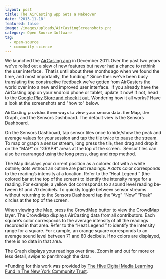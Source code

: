 ```yaml
---
layout: post
title: The AirCasting App Gets a Makeover
date: '2013-11-18'
featured: false
image: /images/uploads/AirCastingScreenshots.png
category: Open Source Software
tag:
  - open-source
  - community science
---
```

<p>We launched the <a href="https://play.google.com/store/apps/details?id=pl.llp.aircasting&amp;hl=en" target="_blank">AirCasting app</a> in December 2011. Over the past two years we've rolled out a slew of new features but never had a chance to rethink the user interface.  That is until about three months ago when we found the time, and most importantly, the funding.* Since then we've been busy translating the constructive feedback we've gotten from AirCasters the world over into a new and improved user interface.  If you already have the AirCasting app on your Android phone or tablet, update it now! If not, head to the <a href="https://play.google.com/store/apps/details?id=pl.llp.aircasting&amp;hl=en" target="_blank">Google Play Store and check it out</a>. Wondering how it all works? Have a look at the screenshots and "how to" below.</p>
<p>AirCasting provides three ways to view your sensor data: the Map, the Graph, and the Sensors Dashboard. The default view is the Sensors Dashboard.</p>
<p>On the Sensors Dashboard, tap sensor tiles once to hide/show the peak and average values for your session and tap the tile twice to pause the stream.  To map or graph a sensor stream, long press the tile, then drag and drop it on the “MAP” or “GRAPH” areas at the top of the screen.  Sensor tiles can also be rearranged using the long press, drag and drop method.</p>
<p>The Map displays your current position as a colored dot with a white outline; dots without an outline are past readings. A dot’s color corresponds to the reading’s intensity at a location. Refer to the “Heat Legend ” (the colored bar at the top of the screen) to identify the intensity range for a reading. For example, a yellow dot corresponds to a sound level reading be­tween 61 and 70 decibels. To quickly toggle between sensor streams without returning to the Sensors Dashboard tap the “Avg” “Now” “Peak” circles at the top of the screen.</p>
<p>When viewing the Map, press the CrowdMap button to view the CrowdMap layer. The CrowdMap displays AirCasting data from all contributors. Each square’s color corresponds to the average intensity of all the readings recorded in that area. Refer to the “Heat Leg­end ” to identify the inten­sity range for a square. For example, an orange square corresponds to an average sound level between 71 and 80 decibels. If no colors are displayed, there is no data in that area.</p>
<p>The Graph displays your readings over time. Zoom in and out for more or less de­tail, swipe to pan through the data.</p>
<p>*Funding for this work was provided by <a href="http://www.nycommunitytrust.org/AboutTheTrust/CollaborativeFunds/HiveDigitalMediaLearningFund/tabid/620/Default.aspx" target="_blank">The Hive Digital Media Learning Fund in The New York Community Trust</a><em>.</em></p>
